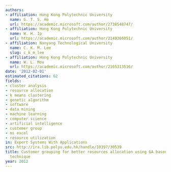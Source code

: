 ```yaml
---
authors:
- affiliation: Hong Kong Polytechnic University
  name: G. T. S. Ho
  url: https://academic.microsoft.com/author/2738548747/
- affiliation: Hong Kong Polytechnic University
  name: W. H. Ip
  url: https://academic.microsoft.com/author/2149366051/
- affiliation: Nanyang Technological University
  name: C. K. M. Lee
  slug: c_k_m_lee
- affiliation: Hong Kong Polytechnic University
  name: W. L. Mou
  url: https://academic.microsoft.com/author/2165313516/
date: '2012-02-01'
estimated_citations: 62
fields:
- cluster analysis
- resource allocation
- k means clustering
- genetic algorithm
- software
- data mining
- machine learning
- computer science
- artificial intelligence
- customer group
- ms excel
- resource utilization
in: Expert Systems With Applications
src: http://ira.lib.polyu.edu.hk/handle/10397/30539
title: Customer grouping for better resources allocation using GA based clustering
  technique
year: 2012
---
```

